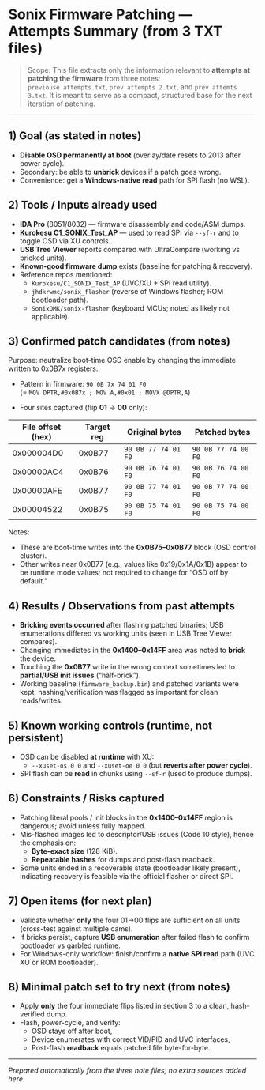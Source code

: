 # Sonix Firmware Patching — Attempts Summary (from 3 TXT files)

> Scope: This file extracts only the information relevant to **attempts at patching the firmware** from three notes:  
> `previouse attempts.txt`, `prev attempts 2.txt`, and `prev attemts 3.txt`. It is meant to serve as a compact, structured base for the next iteration of patching.

---

## 1) Goal (as stated in notes)
- **Disable OSD permanently at boot** (overlay/date resets to 2013 after power cycle).
- Secondary: be able to **unbrick** devices if a patch goes wrong.
- Convenience: get a **Windows-native read** path for SPI flash (no WSL).

## 2) Tools / Inputs already used
- **IDA Pro** (8051/8032) — firmware disassembly and code/ASM dumps.
- **Kurokesu C1_SONIX_Test_AP** — used to read SPI via `--sf-r` and to toggle OSD via XU controls.
- **USB Tree Viewer** reports compared with UltraCompare (working vs bricked units).
- **Known-good firmware dump** exists (baseline for patching & recovery).
- Reference repos mentioned:
  - `Kurokesu/C1_SONIX_Test_AP` (UVC/XU + SPI read utility).
  - `jhdkrwmc/sonix_flasher` (reverse of Windows flasher; ROM bootloader path).
  - `SonixQMK/sonix-flasher` (keyboard MCUs; noted as likely not applicable).

## 3) Confirmed patch candidates (from notes)
Purpose: neutralize boot-time OSD enable by changing the immediate written to 0x0B7x registers.

- Pattern in firmware: `90 0B 7x 74 01 F0`  
  (= `MOV DPTR,#0x0B7x ; MOV A,#0x01 ; MOVX @DPTR,A`)

- Four sites captured (flip **01** → **00** only):

| File offset (hex) | Target reg | Original bytes                 | Patched bytes                 |
|-------------------|------------|--------------------------------|-------------------------------|
| 0x000004D0        | 0x0B77     | `90 0B 77 74 01 F0`            | `90 0B 77 74 00 F0`           |
| 0x00000AC4        | 0x0B76     | `90 0B 76 74 01 F0`            | `90 0B 76 74 00 F0`           |
| 0x00000AFE        | 0x0B77     | `90 0B 77 74 01 F0`            | `90 0B 77 74 00 F0`           |
| 0x00004522        | 0x0B75     | `90 0B 75 74 01 F0`            | `90 0B 75 74 00 F0`           |

Notes:
- These are boot-time writes into the **0x0B75–0x0B77** block (OSD control cluster).
- Other writes near 0x0B77 (e.g., values like 0x19/0x1A/0x1B) appear to be runtime mode values; not required to change for “OSD off by default.”

## 4) Results / Observations from past attempts
- **Bricking events occurred** after flashing patched binaries; USB enumerations differed vs working units (seen in USB Tree Viewer compares).  
- Changing immediates in the **0x1400–0x14FF** area was noted to **brick** the device.  
- Touching the **0x0B77** write in the wrong context sometimes led to **partial/USB init issues** (“half-brick”).  
- Working baseline (`firmware_backup.bin`) and patched variants were kept; hashing/verification was flagged as important for clean reads/writes.

## 5) Known working controls (runtime, not persistent)
- OSD can be disabled **at runtime** with XU:
  - `--xuset-os 0 0` and `--xuset-oe 0 0` (but **reverts after power cycle**).
- SPI flash can be **read** in chunks using `--sf-r` (used to produce dumps).

## 6) Constraints / Risks captured
- Patching literal pools / init blocks in the **0x1400–0x14FF** region is dangerous; avoid unless fully mapped.
- Mis-flashed images led to descriptor/USB issues (Code 10 style), hence the emphasis on:
  - **Byte-exact size** (128 KiB).
  - **Repeatable hashes** for dumps and post-flash readback.
- Some units ended in a recoverable state (bootloader likely present), indicating recovery is feasible via the official flasher or direct SPI.

## 7) Open items (for next plan)
- Validate whether **only** the four 01→00 flips are sufficient on all units (cross-test against multiple cams).
- If bricks persist, capture **USB enumeration** after failed flash to confirm bootloader vs garbled runtime.
- For Windows-only workflow: finish/confirm a **native SPI read** path (UVC XU or ROM bootloader).

## 8) Minimal patch set to try next (from notes)
- Apply **only** the four immediate flips listed in section 3 to a clean, hash-verified dump.
- Flash, power-cycle, and verify:
  - OSD stays off after boot,
  - Device enumerates with correct VID/PID and UVC interfaces,
  - Post-flash **readback** equals patched file byte-for-byte.

---

*Prepared automatically from the three note files; no extra sources added here.*
